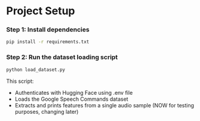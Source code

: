 # Project Setup

### Step 1: Install dependencies
```bash
pip install -r requirements.txt
```

### Step 2: Run the dataset loading script
```bash
python load_dataset.py
```

This script:
- Authenticates with Hugging Face using  .env file
- Loads the Google Speech Commands dataset
- Extracts and prints features from a single audio sample (NOW for testing purposes, changing later)


